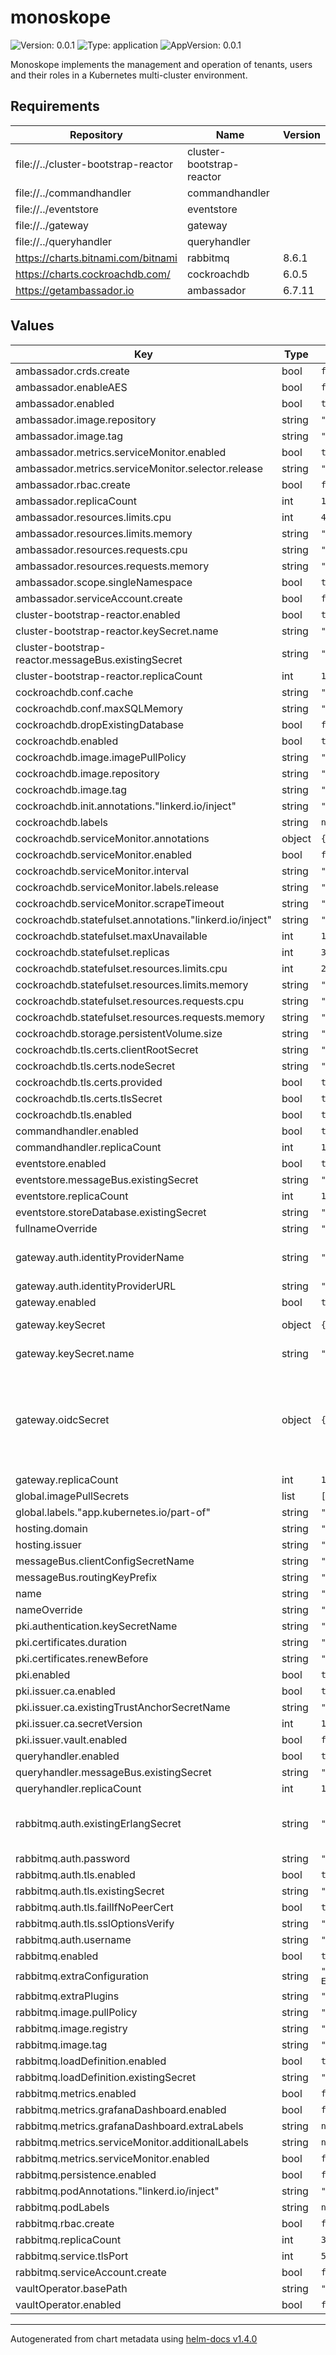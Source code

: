 # monoskope

![Version: 0.0.1](https://img.shields.io/badge/Version-0.0.1-informational?style=flat-square) ![Type: application](https://img.shields.io/badge/Type-application-informational?style=flat-square) ![AppVersion: 0.0.1](https://img.shields.io/badge/AppVersion-0.0.1-informational?style=flat-square)

Monoskope implements the management and operation of tenants, users and their roles in a Kubernetes multi-cluster environment.

## Requirements

| Repository | Name | Version |
|------------|------|---------|
| file://../cluster-bootstrap-reactor | cluster-bootstrap-reactor |  |
| file://../commandhandler | commandhandler |  |
| file://../eventstore | eventstore |  |
| file://../gateway | gateway |  |
| file://../queryhandler | queryhandler |  |
| https://charts.bitnami.com/bitnami | rabbitmq | 8.6.1 |
| https://charts.cockroachdb.com/ | cockroachdb | 6.0.5 |
| https://getambassador.io | ambassador | 6.7.11 |

## Values

| Key | Type | Default | Description |
|-----|------|---------|-------------|
| ambassador.crds.create | bool | `false` |  |
| ambassador.enableAES | bool | `false` |  |
| ambassador.enabled | bool | `true` |  |
| ambassador.image.repository | string | `"gitlab.figo.systems/platform/dependency_proxy/containers/datawire/ambassador"` |  |
| ambassador.image.tag | string | `"1.12.4"` |  |
| ambassador.metrics.serviceMonitor.enabled | bool | `true` |  |
| ambassador.metrics.serviceMonitor.selector.release | string | `"monitoring"` |  |
| ambassador.rbac.create | bool | `false` |  |
| ambassador.replicaCount | int | `1` |  |
| ambassador.resources.limits.cpu | int | `4` |  |
| ambassador.resources.limits.memory | string | `"1000Mi"` |  |
| ambassador.resources.requests.cpu | string | `"100m"` |  |
| ambassador.resources.requests.memory | string | `"512Mi"` |  |
| ambassador.scope.singleNamespace | bool | `true` |  |
| ambassador.serviceAccount.create | bool | `false` |  |
| cluster-bootstrap-reactor.enabled | bool | `true` |  |
| cluster-bootstrap-reactor.keySecret.name | string | `"m8-authentication"` |  |
| cluster-bootstrap-reactor.messageBus.existingSecret | string | `"m8-messagebus-client-config"` |  |
| cluster-bootstrap-reactor.replicaCount | int | `1` |  |
| cockroachdb.conf.cache | string | `"25%"` |  |
| cockroachdb.conf.maxSQLMemory | string | `"25%"` |  |
| cockroachdb.dropExistingDatabase | bool | `false` |  |
| cockroachdb.enabled | bool | `true` |  |
| cockroachdb.image.imagePullPolicy | string | `"Always"` |  |
| cockroachdb.image.repository | string | `"gitlab.figo.systems/platform/dependency_proxy/containers/cockroachdb/cockroach"` |  |
| cockroachdb.image.tag | string | `"v21.1.4"` |  |
| cockroachdb.init.annotations."linkerd.io/inject" | string | `"disabled"` |  |
| cockroachdb.labels | string | `nil` |  |
| cockroachdb.serviceMonitor.annotations | object | `{}` |  |
| cockroachdb.serviceMonitor.enabled | bool | `false` |  |
| cockroachdb.serviceMonitor.interval | string | `"1m"` |  |
| cockroachdb.serviceMonitor.labels.release | string | `"monitoring"` |  |
| cockroachdb.serviceMonitor.scrapeTimeout | string | `"10s"` |  |
| cockroachdb.statefulset.annotations."linkerd.io/inject" | string | `"disabled"` |  |
| cockroachdb.statefulset.maxUnavailable | int | `1` |  |
| cockroachdb.statefulset.replicas | int | `3` |  |
| cockroachdb.statefulset.resources.limits.cpu | int | `2` |  |
| cockroachdb.statefulset.resources.limits.memory | string | `"2Gi"` |  |
| cockroachdb.statefulset.resources.requests.cpu | string | `"500m"` |  |
| cockroachdb.statefulset.resources.requests.memory | string | `"1Gi"` |  |
| cockroachdb.storage.persistentVolume.size | string | `"1Gi"` |  |
| cockroachdb.tls.certs.clientRootSecret | string | `"m8-crdb-root"` |  |
| cockroachdb.tls.certs.nodeSecret | string | `"m8-crdb-node"` |  |
| cockroachdb.tls.certs.provided | bool | `true` |  |
| cockroachdb.tls.certs.tlsSecret | bool | `true` |  |
| cockroachdb.tls.enabled | bool | `true` |  |
| commandhandler.enabled | bool | `true` |  |
| commandhandler.replicaCount | int | `1` |  |
| eventstore.enabled | bool | `true` |  |
| eventstore.messageBus.existingSecret | string | `"m8-messagebus-client-config"` |  |
| eventstore.replicaCount | int | `1` |  |
| eventstore.storeDatabase.existingSecret | string | `"m8-crdb-auth-evenstore"` |  |
| fullnameOverride | string | `""` |  |
| gateway.auth.identityProviderName | string | `""` | The identifier of the issuer, e.g. DEX or whatever identifies your identities upstream |
| gateway.auth.identityProviderURL | string | `""` | The URL of the issuer to use for OIDC |
| gateway.enabled | bool | `true` |  |
| gateway.keySecret | object | `{"name":"m8-authentication"}` | The secret containing private key for signing JWTs. |
| gateway.keySecret.name | string | `"m8-authentication"` | Name of the secret to be used by the gateway, required |
| gateway.oidcSecret | object | `{"name":"m8-gateway-oidc"}` | The secret where the gateway finds the OIDC secrets. If vaultOperator.enabled:true the secret must be available at vaultOperator.basePath/gateway/oidc and must contain the fields oidc-clientsecret, oidc-clientid. The oidc-nonce is generated automatically. |
| gateway.replicaCount | int | `1` |  |
| global.imagePullSecrets | list | `[]` |  |
| global.labels."app.kubernetes.io/part-of" | string | `"monoskope"` |  |
| hosting.domain | string | `""` |  |
| hosting.issuer | string | `""` |  |
| messageBus.clientConfigSecretName | string | `"m8-messagebus-client-config"` |  |
| messageBus.routingKeyPrefix | string | `"m8"` |  |
| name | string | `"monoskope"` |  |
| nameOverride | string | `""` |  |
| pki.authentication.keySecretName | string | `"m8-authentication"` |  |
| pki.certificates.duration | string | `"2160h"` |  |
| pki.certificates.renewBefore | string | `"1440h"` |  |
| pki.enabled | bool | `true` |  |
| pki.issuer.ca.enabled | bool | `true` |  |
| pki.issuer.ca.existingTrustAnchorSecretName | string | `"m8-trust-anchor"` |  |
| pki.issuer.ca.secretVersion | int | `1` |  |
| pki.issuer.vault.enabled | bool | `false` |  |
| queryhandler.enabled | bool | `true` |  |
| queryhandler.messageBus.existingSecret | string | `"m8-messagebus-client-config"` |  |
| queryhandler.replicaCount | int | `1` |  |
| rabbitmq.auth.existingErlangSecret | string | `"m8-rabbitmq-erlang-cookie"` | Name of the secret containing the erlang secret If vaultOperator.enabled:true the secret will eb auto generated |
| rabbitmq.auth.password | string | `"w1!!b3r3pl4c3d"` |  |
| rabbitmq.auth.tls.enabled | bool | `true` |  |
| rabbitmq.auth.tls.existingSecret | string | `"m8-rabbitmq-leaf"` |  |
| rabbitmq.auth.tls.failIfNoPeerCert | bool | `true` |  |
| rabbitmq.auth.tls.sslOptionsVerify | string | `"verify_peer"` |  |
| rabbitmq.auth.username | string | `"eventstore"` |  |
| rabbitmq.enabled | bool | `true` |  |
| rabbitmq.extraConfiguration | string | `"load_definitions = /app/rabbitmq-definitions.json\nauth_mechanisms.1 = EXTERNAL\nssl_cert_login_from = common_name\nssl_options.depth = 2"` |  |
| rabbitmq.extraPlugins | string | `"rabbitmq_auth_mechanism_ssl"` |  |
| rabbitmq.image.pullPolicy | string | `"Always"` |  |
| rabbitmq.image.registry | string | `"gitlab.figo.systems/platform/dependency_proxy/containers"` |  |
| rabbitmq.image.tag | string | `"3.8.9"` |  |
| rabbitmq.loadDefinition.enabled | bool | `true` |  |
| rabbitmq.loadDefinition.existingSecret | string | `"m8-rabbitmq-load-definition"` |  |
| rabbitmq.metrics.enabled | bool | `false` |  |
| rabbitmq.metrics.grafanaDashboard.enabled | bool | `false` |  |
| rabbitmq.metrics.grafanaDashboard.extraLabels | string | `nil` |  |
| rabbitmq.metrics.serviceMonitor.additionalLabels | string | `nil` |  |
| rabbitmq.metrics.serviceMonitor.enabled | bool | `false` |  |
| rabbitmq.persistence.enabled | bool | `false` |  |
| rabbitmq.podAnnotations."linkerd.io/inject" | string | `"disabled"` |  |
| rabbitmq.podLabels | string | `nil` |  |
| rabbitmq.rbac.create | bool | `false` |  |
| rabbitmq.replicaCount | int | `3` |  |
| rabbitmq.service.tlsPort | int | `5671` |  |
| rabbitmq.serviceAccount.create | bool | `false` |  |
| vaultOperator.basePath | string | `"app/{{ .Release.Namespace }}"` |  |
| vaultOperator.enabled | bool | `false` |  |

----------------------------------------------
Autogenerated from chart metadata using [helm-docs v1.4.0](https://github.com/norwoodj/helm-docs/releases/v1.4.0)

